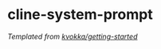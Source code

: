 # cline-system-prompt

_*Templated from [kvokka/getting-started](https://github.com/kvokka/getting-started)*_
